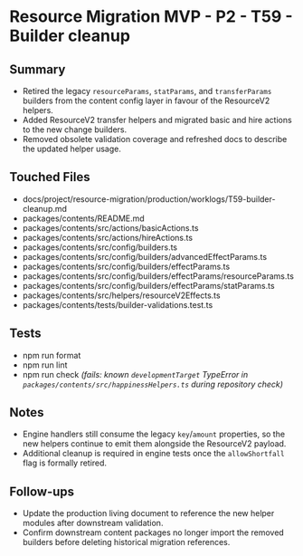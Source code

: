 # Resource Migration MVP - P2 - T59 - Builder cleanup

## Summary

- Retired the legacy `resourceParams`, `statParams`, and `transferParams` builders from the content config layer in favour of the ResourceV2 helpers.
- Added ResourceV2 transfer helpers and migrated basic and hire actions to the new change builders.
- Removed obsolete validation coverage and refreshed docs to describe the updated helper usage.

## Touched Files

- docs/project/resource-migration/production/worklogs/T59-builder-cleanup.md
- packages/contents/README.md
- packages/contents/src/actions/basicActions.ts
- packages/contents/src/actions/hireActions.ts
- packages/contents/src/config/builders.ts
- packages/contents/src/config/builders/advancedEffectParams.ts
- packages/contents/src/config/builders/effectParams.ts
- packages/contents/src/config/builders/effectParams/resourceParams.ts
- packages/contents/src/config/builders/effectParams/statParams.ts
- packages/contents/src/helpers/resourceV2Effects.ts
- packages/contents/tests/builder-validations.test.ts

## Tests

- npm run format
- npm run lint
- npm run check _(fails: known `developmentTarget` TypeError in `packages/contents/src/happinessHelpers.ts` during repository check)_

## Notes

- Engine handlers still consume the legacy `key`/`amount` properties, so the new helpers continue to emit them alongside the ResourceV2 payload.
- Additional cleanup is required in engine tests once the `allowShortfall` flag is formally retired.

## Follow-ups

- Update the production living document to reference the new helper modules after downstream validation.
- Confirm downstream content packages no longer import the removed builders before deleting historical migration references.
